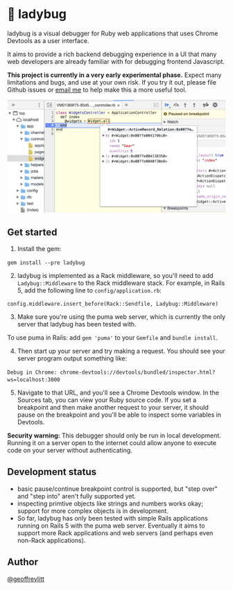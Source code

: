 # 🐞 ladybug

ladybug is a visual debugger for Ruby web applications that uses
Chrome Devtools as a user interface.

It aims to provide a rich backend debugging experience in a UI that many
web developers are already familiar with for debugging frontend Javascript.

**This project is currently in a very early experimental phase.** Expect many limitations and bugs, and use at your own risk. If you try it out, please file
Github issues or [email me](mailto:gklitt@gmail.com) to help make this a
more useful tool.

![screenshot](screenshots/demo.png)

## Get started

1) Install the gem:

`gem install --pre ladybug`

2) ladybug is implemented as a Rack middleware, so you'll need to add
`Ladybug::Middleware` to the Rack middleware stack.
For example, in Rails 5, add
the following line to `config/application.rb`:

```
config.middleware.insert_before(Rack::Sendfile, Ladybug::Middleware)
```

3) Make sure you're using the puma web server, which is currently the
only server that ladybug has been tested with.

To use puma in Rails: add `gem 'puma'` to your `Gemfile` and `bundle install`.

4) Then start up your server and try making a request.
You should see your server program output something like:

`Debug in Chrome: chrome-devtools://devtools/bundled/inspector.html?ws=localhost:3000`

5) Navigate to that URL, and you'll see a Chrome Devtools window.
In the Sources tab, you can view your Ruby source code.
If you set a breakpoint and then make another request to your server,
it should pause on the breakpoint and you'll be able to inspect
some variables in Devtools.

**Security warning:** This debugger should only be run in local development.
Running it on a server open to the internet could allow anyone to
execute code on your server without authenticating.

## Development status

* basic pause/continue breakpoint control is supported, but "step over" and "step into" aren't fully supported yet.
* inspecting primtive objects like strings and numbers works okay; support for more complex objects is in development.
* So far, ladybug has only been tested with simple Rails applications running on
Rails 5 with the puma web server. Eventually it aims to support more Rack
applications and web servers (and perhaps even non-Rack applications).

## Author

[@geoffreylitt](https://twitter.com/geoffreylitt)


